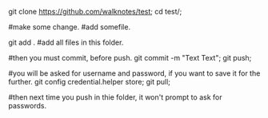 git clone https://github.com/walknotes/test;
cd test/;

#make some change.
#add somefile.

git add . #add all files in this folder.

#then you must commit, before push.
git commit -m "Text Text";
git push;

#you will be asked for username and password, if you want to save it for the further.
git config credential.helper store;
git pull;

#then next time you push in thie folder, it won't prompt to ask for passwords.





